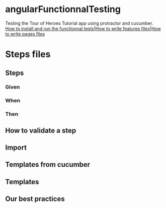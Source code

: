 # angularFunctionnalTesting

Testing the Tour of Heroes Tutorial app using protractor and cucumber.
[How to install and run the functionnal tests](../)|[How to write features files](../features)|[How to write pages files](../pages)

# Steps files

## Steps

### Given

### When

### Then

## How to validate a step

## Import

## Templates from cucumber

## Templates

## Our best practices
